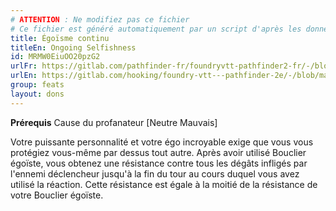 ```yaml
---
# ATTENTION : Ne modifiez pas ce fichier
# Ce fichier est généré automatiquement par un script d'après les données du module Foundry VTT officiel et de sa traduction
title: Égoïsme continu
titleEn: Ongoing Selfishness
id: MRMW0EiuOO20pzG2
urlFr: https://gitlab.com/pathfinder-fr/foundryvtt-pathfinder2-fr/-/blob/master/data/feats/MRMW0EiuOO20pzG2.htm
urlEn: https://gitlab.com/hooking/foundry-vtt---pathfinder-2e/-/blob/master/packs/data/feats.db/ongoing-selfishness.json
group: feats
layout: dons
---
```

**Prérequis** <a class="entity-link" data-pack="pf2e.classfeatures" data-id="8YIA0jh64Ecz0TG6" draggable="true">Cause du profanateur [Neutre Mauvais]</a>

Votre puissante personnalité et votre égo incroyable exige que vous vous protégiez vous-même par dessus tout autre. Après avoir utilisé <a class="entity-link" data-pack="pf2e.actionspf2e" data-id="enQieRrITuEQZxx2" draggable="true">Bouclier égoïste</a>, vous obtenez une résistance contre tous les dégâts infligés par l'ennemi déclencheur jusqu'à la fin du tour au cours duquel vous avez utilisé la réaction. Cette résistance est égale à la moitié de la résistance de votre Bouclier égoïste.


